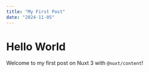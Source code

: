 ```yaml
---
title: "My First Post"
date: "2024-11-05"
---
```


# Hello World

Welcome to my first post on Nuxt 3 with `@nuxt/content`!


